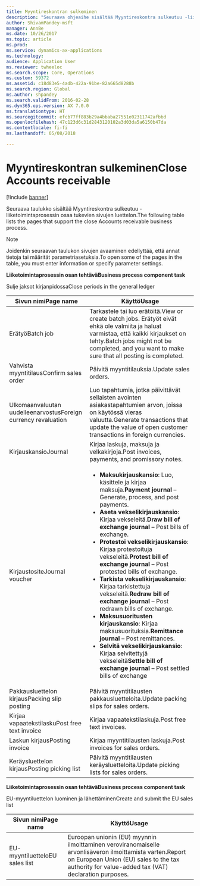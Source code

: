 ```yaml
---
title: Myyntireskontran sulkeminen
description: "Seuraava ohjeaihe sisältää Myyntireskontra sulkeutuu -liiketoimintaprosessin osaa tukevien sivujen luettelon."
author: ShivamPandey-msft
manager: AnnBe
ms.date: 10/26/2017
ms.topic: article
ms.prod: 
ms.service: dynamics-ax-applications
ms.technology: 
audience: Application User
ms.reviewer: twheeloc
ms.search.scope: Core, Operations
ms.custom: 59372
ms.assetid: c18d83e5-4adb-422a-91be-82a665d8288b
ms.search.region: Global
ms.author: shpandey
ms.search.validFrom: 2016-02-28
ms.dyn365.ops.version: AX 7.0.0
ms.translationtype: HT
ms.sourcegitcommit: efcb77ff883b29a4bbaba27551e02311742afbbd
ms.openlocfilehash: 47c123d6c31d2843120102a3d03da5a6150b47da
ms.contentlocale: fi-fi
ms.lasthandoff: 05/08/2018

---
```


# <a name="close-accounts-receivable"></a><span data-ttu-id="a4812-103">Myyntireskontran sulkeminen</span><span class="sxs-lookup"><span data-stu-id="a4812-103">Close Accounts receivable</span></span>

[!include [banner](../includes/banner.md)]

<span data-ttu-id="a4812-104">Seuraava taulukko sisältää Myyntireskontra sulkeutuu -liiketoimintaprosessin osaa tukevien sivujen luettelon.</span><span class="sxs-lookup"><span data-stu-id="a4812-104">The following table lists the pages that support the close Accounts receivable business process.</span></span>

> [!NOTE] 
> <span data-ttu-id="a4812-105">Joidenkin seuraavan taulukon sivujen avaaminen edellyttää, että annat tietoja tai määrität parametriasetuksia.</span><span class="sxs-lookup"><span data-stu-id="a4812-105">To open some of the pages in the table, you must enter information or specify parameter settings.</span></span>

<span data-ttu-id="a4812-106">**Liiketoimintaprosessin osan tehtävä**</span><span class="sxs-lookup"><span data-stu-id="a4812-106">**Business process component task**</span></span>                   

<span data-ttu-id="a4812-107">Sulje jaksot kirjanpidossa</span><span class="sxs-lookup"><span data-stu-id="a4812-107">Close periods in the general ledger</span></span>

| <span data-ttu-id="a4812-108">Sivun nimi</span><span class="sxs-lookup"><span data-stu-id="a4812-108">Page name</span></span>                            | <span data-ttu-id="a4812-109">Käyttö</span><span class="sxs-lookup"><span data-stu-id="a4812-109">Usage</span></span>                                                                                      |
|--------------------------------------|--------------------------------------------------------------------------------------------|
|<span data-ttu-id="a4812-110">Erätyö</span><span class="sxs-lookup"><span data-stu-id="a4812-110">Batch job</span></span>                             | <span data-ttu-id="a4812-111">Tarkastele tai luo erätöitä.</span><span class="sxs-lookup"><span data-stu-id="a4812-111">View or create batch jobs.</span></span> <span data-ttu-id="a4812-112">Erätyöt eivät ehkä ole valmiita ja haluat varmistaa, että kaikki kirjaukset on tehty.</span><span class="sxs-lookup"><span data-stu-id="a4812-112">Batch jobs might not be completed, and you want to make sure that all posting is completed.</span></span>                                                                                                               |
|<span data-ttu-id="a4812-113">Vahvista myyntitilaus</span><span class="sxs-lookup"><span data-stu-id="a4812-113">Confirm sales order</span></span>                   | <span data-ttu-id="a4812-114">Päivitä myyntitilauksia.</span><span class="sxs-lookup"><span data-stu-id="a4812-114">Update sales orders.</span></span>                                                                       |
|<span data-ttu-id="a4812-115">Ulkomaanvaluutan uudelleenarvostus</span><span class="sxs-lookup"><span data-stu-id="a4812-115">Foreign currency revaluation</span></span>          | <span data-ttu-id="a4812-116">Luo tapahtumia, jotka päivittävät sellaisten avointen asiakastapahtumien arvon, joissa on käytössä vieras valuutta.</span><span class="sxs-lookup"><span data-stu-id="a4812-116">Generate transactions that update the value of open customer transactions in foreign currencies.</span></span>                                                                                                                         |
| <span data-ttu-id="a4812-117">Kirjauskansio</span><span class="sxs-lookup"><span data-stu-id="a4812-117">Journal</span></span>                              | <span data-ttu-id="a4812-118">Kirjaa laskuja, maksuja ja velkakirjoja.</span><span class="sxs-lookup"><span data-stu-id="a4812-118">Post invoices, payments, and promissory notes.</span></span>                                             |
| <span data-ttu-id="a4812-119">Kirjaustosite</span><span class="sxs-lookup"><span data-stu-id="a4812-119">Journal voucher</span></span>                      |<ul><li><span data-ttu-id="a4812-120">**Maksukirjauskansio**: Luo, käsittele ja kirjaa maksuja.</span><span class="sxs-lookup"><span data-stu-id="a4812-120">**Payment journal** – Generate, process, and post payments.</span></span></li><li><span data-ttu-id="a4812-121">**Aseta vekselikirjauskansio**: Kirjaa vekseleitä.</span><span class="sxs-lookup"><span data-stu-id="a4812-121">**Draw bill of exchange journal** – Post bills of exchange.</span></span></li><li><span data-ttu-id="a4812-122">**Protestoi vekselikirjauskansio**: Kirjaa protestoituja vekseleitä.</span><span class="sxs-lookup"><span data-stu-id="a4812-122">**Protest bill of exchange journal** – Post protested bills of exchange.</span></span></li><li><span data-ttu-id="a4812-123">**Tarkista vekselikirjauskansio**: Kirjaa tarkistettuja vekseleitä.</span><span class="sxs-lookup"><span data-stu-id="a4812-123">**Redraw bill of exchange journal** – Post redrawn bills of exchange.</span></span></li><li><span data-ttu-id="a4812-124">**Maksusuoritusten kirjauskansio**: Kirjaa maksusuorituksia.</span><span class="sxs-lookup"><span data-stu-id="a4812-124">**Remittance journal** – Post remittances.</span></span></li><li><span data-ttu-id="a4812-125">**Selvitä vekselikirjauskansio**: Kirjaa selvitettyjä vekseleitä</span><span class="sxs-lookup"><span data-stu-id="a4812-125">**Settle bill of exchange journal** – Post settled bills of exchange</span></span></li></ul>                   |
| <span data-ttu-id="a4812-126">Pakkausluettelon kirjaus</span><span class="sxs-lookup"><span data-stu-id="a4812-126">Packing slip posting</span></span>                 | <span data-ttu-id="a4812-127">Päivitä myyntitilausten pakkausluetteloita.</span><span class="sxs-lookup"><span data-stu-id="a4812-127">Update packing slips for sales orders.</span></span>                                                     |
| <span data-ttu-id="a4812-128">Kirjaa vapaatekstilasku</span><span class="sxs-lookup"><span data-stu-id="a4812-128">Post free text invoice</span></span>               | <span data-ttu-id="a4812-129">Kirjaa vapaatekstilaskuja.</span><span class="sxs-lookup"><span data-stu-id="a4812-129">Post free text invoices.</span></span>                                                                   |
| <span data-ttu-id="a4812-130">Laskun kirjaus</span><span class="sxs-lookup"><span data-stu-id="a4812-130">Posting invoice</span></span>                      | <span data-ttu-id="a4812-131">Kirjaa myyntitilausten laskuja.</span><span class="sxs-lookup"><span data-stu-id="a4812-131">Post invoices for sales orders.</span></span>                                                            |
| <span data-ttu-id="a4812-132">Keräysluettelon kirjaus</span><span class="sxs-lookup"><span data-stu-id="a4812-132">Posting picking list</span></span>                 |<span data-ttu-id="a4812-133">Päivitä myyntitilausten keräysluetteloita.</span><span class="sxs-lookup"><span data-stu-id="a4812-133">Update picking lists for sales orders.</span></span>                                                      |

<span data-ttu-id="a4812-134">**Liiketoimintaprosessin osan tehtävä**</span><span class="sxs-lookup"><span data-stu-id="a4812-134">**Business process component task**</span></span>   

<span data-ttu-id="a4812-135">EU-myyntiluettelon luominen ja lähettäminen</span><span class="sxs-lookup"><span data-stu-id="a4812-135">Create and submit the EU sales list</span></span>

| <span data-ttu-id="a4812-136">Sivun nimi</span><span class="sxs-lookup"><span data-stu-id="a4812-136">Page name</span></span>                            | <span data-ttu-id="a4812-137">Käyttö</span><span class="sxs-lookup"><span data-stu-id="a4812-137">Usage</span></span>                                                                                      |
|--------------------------------------|--------------------------------------------------------------------------------------------|
|<span data-ttu-id="a4812-138">EU-myyntiluettelo</span><span class="sxs-lookup"><span data-stu-id="a4812-138">EU sales list</span></span>                         | <span data-ttu-id="a4812-139">Euroopan unionin (EU) myynnin ilmoittaminen veroviranomaiselle arvonlisäveron ilmoittamista varten.</span><span class="sxs-lookup"><span data-stu-id="a4812-139">Report on European Union (EU) sales to the tax authority for value-added tax (VAT) declaration purposes.</span></span>                                                                                                                           |







